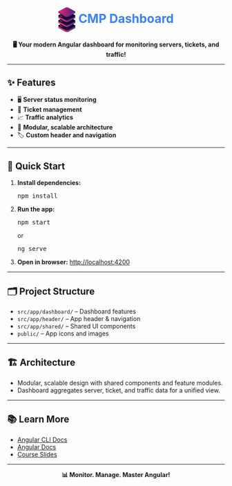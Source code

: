 <h1 align="center"><img src="public/logo.png" width="40" style="vertical-align:middle;"/> <span style="color:#3B82F6">CMP Dashboard</span></h1>

<p align="center">
  <b>🖥️ Your modern Angular dashboard for monitoring servers, tickets, and traffic!</b>
</p>

---

## ✨ Features

- 🖥️ <b>Server status monitoring</b>
- 🎫 <b>Ticket management</b>
- 📈 <b>Traffic analytics</b>
- 🧩 <b>Modular, scalable architecture</b>
- 🏷️ <b>Custom header and navigation</b>

---

## 🚀 Quick Start

1. <b>Install dependencies:</b>
   <pre>npm install</pre>
2. <b>Run the app:</b>
   <pre>npm start</pre>
   or
   <pre>ng serve</pre>
3. <b>Open in browser:</b>
   <a href="http://localhost:4200">http://localhost:4200</a>

---

## 🗂️ Project Structure

- <code>src/app/dashboard/</code> – Dashboard features
- <code>src/app/header/</code> – App header & navigation
- <code>src/app/shared/</code> – Shared UI components
- <code>public/</code> – App icons and images

---

## 🏗️ Architecture

- Modular, scalable design with shared components and feature modules.
- Dashboard aggregates server, ticket, and traffic data for a unified view.

---

## 📚 Learn More

- [Angular CLI Docs](https://angular.io/cli)
- [Angular Docs](https://angular.io/)
- [Course Slides](../other-resources/angular-course-slides.pdf)

---

<p align="center">
  <b>📊 Monitor. Manage. Master Angular!</b>
</p>
